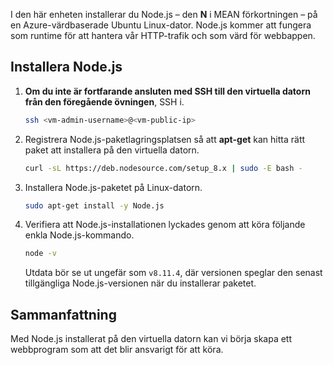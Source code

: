 I den här enheten installerar du Node.js – den **N** i MEAN förkortningen – på en Azure-värdbaserade Ubuntu Linux-dator. Node.js kommer att fungera som runtime för att hantera vår HTTP-trafik och som värd för webbappen.

## <a name="install-nodejs"></a>Installera Node.js

1. **Om du inte är fortfarande ansluten med SSH till den virtuella datorn från den föregående övningen**, SSH i.

    ```bash
    ssh <vm-admin-username>@<vm-public-ip>
    ```

1. Registrera Node.js-paketlagringsplatsen så att **apt-get** kan hitta rätt paket att installera på den virtuella datorn.

    ```bash
    curl -sL https://deb.nodesource.com/setup_8.x | sudo -E bash -
    ```

1. Installera Node.js-paketet på Linux-datorn.

    ```bash
    sudo apt-get install -y Node.js
    ```

1. Verifiera att Node.js-installationen lyckades genom att köra följande enkla Node.js-kommando.

    ```bash
    node -v
    ```

    Utdata bör se ut ungefär som `v8.11.4`, där versionen speglar den senast tillgängliga Node.js-versionen när du installerar paketet.

## <a name="summary"></a>Sammanfattning

Med Node.js installerat på den virtuella datorn kan vi börja skapa ett webbprogram som att det blir ansvarigt för att köra.